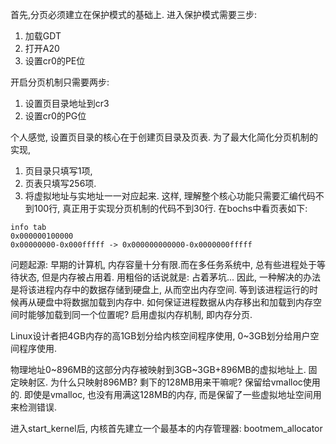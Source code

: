 首先,分页必须建立在保护模式的基础上.
进入保护模式需要三步:

1. 加载GDT
2. 打开A20
3. 设置cr0的PE位

开启分页机制只需要两步:

1. 设置页目录地址到cr3
2. 设置cr0的PG位

个人感觉, 设置页目录的核心在于创建页目录及页表. 为了最大化简化分页机制的实现,

1. 页目录只填写1项,
2. 页表只填写256项.
3. 将虚拟地址与实地址一一对应起来.
这样, 理解整个核心功能只需要汇编代码不到100行, 真正用于实现分页机制的代码不到30行.
在bochs中看页表如下:
```
info tab
0x000000100000
0x00000000-0x000fffff -> 0x000000000000-0x0000000fffff
```

问题起源:
早期的计算机, 内存容量十分有限.而在多任务系统中, 总有些进程处于等待状态, 但是内存被占用着. 用粗俗的话说就是: 占着茅坑...
因此, 一种解决的办法是将该进程内存中的数据存储到硬盘上, 从而空出内存空间.
等到该进程运行的时候再从硬盘中将数据加载到内存中. 如何保证进程数据从内存移出和加载到内存空间时能够加载到同一个位置呢?
启用虚拟内存机制, 即内存分页.

Linux设计者把4GB内存的高1GB划分给内核空间程序使用, 0~3GB划分给用户空间程序使用.

物理地址0~896MB的这部分内存被映射到3GB~3GB+896MB的虚拟地址上. 固定映射区.
为什么只映射896MB? 剩下的128MB用来干嘛呢? 保留给vmalloc使用的.
即使是vmalloc, 也没有用满这128MB的内存, 而是保留了一些虚拟地址空间用来检测错误.

进入start_kernel后, 内核首先建立一个最基本的内存管理器: bootmem_allocator








